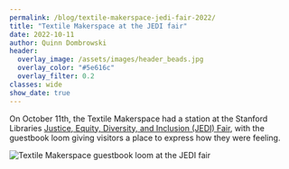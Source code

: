 ```yaml
---
permalink: /blog/textile-makerspace-jedi-fair-2022/
title: "Textile Makerspace at the JEDI fair"
date: 2022-10-11
author: Quinn Dombrowski
header:
  overlay_image: /assets/images/header_beads.jpg
  overlay_color: "#5e616c"
  overlay_filter: 0.2
classes: wide
show_date: true
---
```


On October 11th, the Textile Makerspace had a station at the Stanford Libraries [Justice, Equity, Diversity, and Inclusion (JEDI) Fair](https://events.stanford.edu/event/justice_equity_diversity_and_inclusion_jedi_fair_8413), with the guestbook loom giving visitors a place to express how they were feeling.

![Textile Makerspace guestbook loom at the JEDI fair](/assets/images/blog_jedifair2022.jpg)
